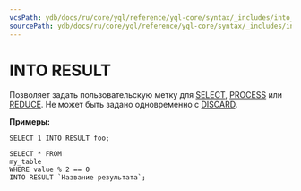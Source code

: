 ```yaml
---
vcsPath: ydb/docs/ru/core/yql/reference/yql-core/syntax/_includes/into_result.md
sourcePath: ydb/docs/ru/core/yql/reference/yql-core/syntax/_includes/into_result.md
---
```

# INTO RESULT

Позволяет задать пользовательскую метку для [SELECT](../select.md), [PROCESS](../process.md) или [REDUCE](../reduce.md). Не может быть задано одновременно с [DISCARD](../discard.md).

**Примеры:**

``` yql
SELECT 1 INTO RESULT foo;
```

``` yql
SELECT * FROM
my_table
WHERE value % 2 == 0
INTO RESULT `Название результата`;
```
